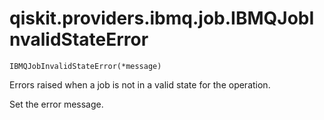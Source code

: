 # qiskit.providers.ibmq.job.IBMQJobInvalidStateError

<span id="undefined" />

`IBMQJobInvalidStateError(*message)`

Errors raised when a job is not in a valid state for the operation.

Set the error message.
